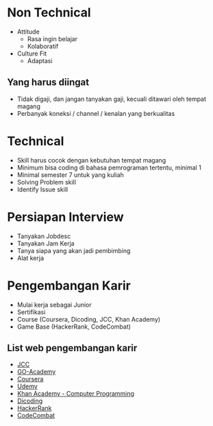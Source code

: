 # Non Technical

- Attitude
  - Rasa ingin belajar
  - Kolaboratif
- Culture Fit
  - Adaptasi

## Yang harus diingat

- Tidak digaji, dan jangan tanyakan gaji, kecuali ditawari oleh tempat magang
- Perbanyak koneksi / channel / kenalan yang berkualitas

# Technical

- Skill harus cocok dengan kebutuhan tempat magang
- Minimum bisa coding di bahasa pemrograman tertentu, minimal 1
- Minimal semester 7 untuk yang kuliah
- Solving Problem skill
- Identify Issue skill

# Persiapan Interview
- Tanyakan Jobdesc
- Tanyakan Jam Kerja
- Tanya siapa yang akan jadi pembimbing
- Alat kerja

# Pengembangan Karir

- Mulai kerja sebagai Junior
- Sertifikasi
- Course (Coursera, Dicoding, JCC, Khan Academy)
- Game Base (HackerRank, CodeCombat)

## List web pengembangan karir
- [JCC](https://jabarcodingcamp.id/)
- [GO-Academy](https://www.gojek.com/go-academy/)
- [Coursera](https://www.coursera.org/)
- [Udemy](https://www.udemy.com/)
- [Khan Academy - Computer Programming](https://www.khanacademy.org/computing/computer-programming)
- [Dicoding](https://www.dicoding.com/)
- [HackerRank](https://www.hackerrank.com/)
- [CodeCombat](https://codecombat.com/)
